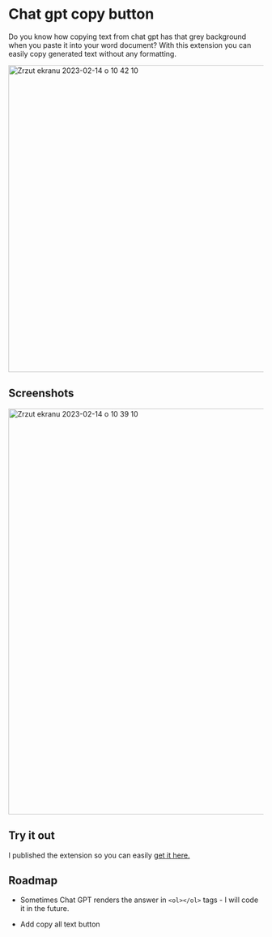 
# Chat gpt copy button

Do you know how copying text from chat gpt has that grey background when you paste it into your word document? With this extension you can easily copy generated text without any formatting.

<img width="606" alt="Zrzut ekranu 2023-02-14 o 10 42 10" src="https://user-images.githubusercontent.com/79585523/218697973-a876b325-2040-4973-992c-4b737d204867.png">



## Screenshots
<img width="801" alt="Zrzut ekranu 2023-02-14 o 10 39 10" src="https://user-images.githubusercontent.com/79585523/218697194-1472ba4c-2023-44f2-bbae-5cd53743e11d.png">


## Try it out 
I published the extension so you can easily 
[get it here.](https://awesomeopensource.com/project/elangosundar/awesome-README-templates)


## Roadmap

- Sometimes Chat GPT renders the answer in ``<ol></ol>`` tags - I will code it in the future.

- Add copy all text button


